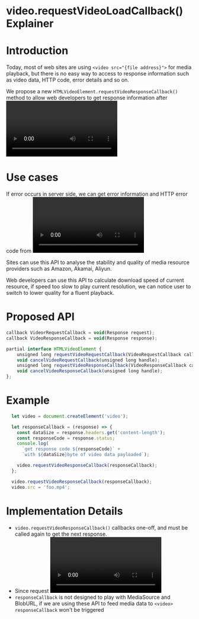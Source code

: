 # video.requestVideoLoadCallback() Explainer

# Introduction
Today,  most of web sites are using `<video src="{file address}">` for media playback, but there is no easy way to access to response information such as video data, HTTP code, error details and so on.

We propose a new `HTMLVideoElement.requestVideoResponseCallback()` method to allow web developers to get response information after <video> sent request to server.


# Use cases

If error occurs in server side, we can get error information and HTTP error code from <video> (e.g., HTTP Code 500 for server internal error). 

Sites can use this API to analyse the stability and quality of media resource providers such as Amazon, Akamai, Aliyun.

Web developers can use this API to calculate download speed of current resource, if speed too slow to play current resolution, we can notice user to switch to lower quality for a fluent playback.




# Proposed API

```Javascript
callback VideorRequestCallback = void(Response request);
callback VideoResponseCallback = void(Response response);

partial interface HTMLVideoElement {
    unsigned long requestVideoRequestCallback(VideoRequestCallback callback);
    void cancelVideoRequestCallback(unsigned long handle);
    unsigned long requestVideoResponseCallback(VideoResponseCallback callback);
    void cancelVideoResponseCallback(unsigned long handle);
};
```


# Example

```Javascript
  let video = document.createElement('video');

  let responseCallback = (response) => {
    const dataSize = response.headers.get('content-length');
    const responseCode = response.status;
    console.log(
      `get response code ${responseCode}` +
      `with ${dataSize}byte of video data payloaded`);

    video.requestVideoResponseCallback(responseCallback);
  };

  video.requestVideoResponseCallback(responseCallback);
  video.src = 'foo.mp4';
```



# Implementation Details

* `video.requestVideoResponseCallback()` callbacks one-off, and must be called again to get the next response.
* Since request <video> send would some times have client side error occurs, for example network error. In that case, `responseCallback` won't be triggered
* `responseCallback` is not designed to play with MediaSource and BlobURL, if we are using these API to feed media data to `<video>` `responseCallback` won't be triggered
